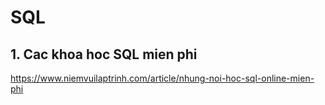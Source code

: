 # SQL
## 1. Cac khoa hoc SQL mien phi
https://www.niemvuilaptrinh.com/article/nhung-noi-hoc-sql-online-mien-phi
